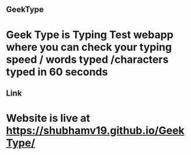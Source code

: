 ## G e e k T y p e 



# Geek Type is Typing Test webapp where you can check your typing speed / words typed /characters typed in 60 seconds 


## Link


# Website is live at https://shubhamv19.github.io/GeekType/
 
 
